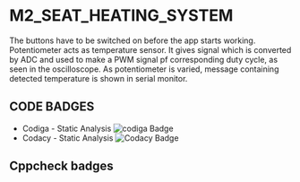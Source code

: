 # M2_SEAT_HEATING_SYSTEM

The buttons have to be switched on before the app starts working. Potentiometer acts as temperature sensor. It gives signal which is converted by ADC and used to make a PWM signal pf corresponding duty cycle, as seen in the oscilloscope. As potentiometer is varied, message containing detected temperature is shown in serial monitor.

## CODE BADGES
*    Codiga - Static Analysis ![codiga Badge](https://api.codiga.io/project/32898/status/svg)
*    Codacy - Static Analysis ![Codacy Badge](https://app.codacy.com/project/badge/Grade/93dd9ec5e9f347a5b89c972d03439883)

## Cppcheck badges

